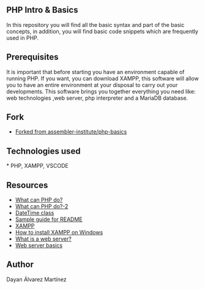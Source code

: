 ## PHP Intro & Basics

In this repository you will find all the basic syntax and part of the basic concepts, in addition, you will find basic code snippets which are frequently used in PHP.

## Prerequisites
It is important that before starting you have an environment capable of running PHP.
If you want, you can download XAMPP, this software will allow you to have an entire environment at your disposal to carry out your developments.
This software brings you together everything you need like: web technologies ,web server, php interpreter and a MariaDB database.


## Fork
- [Forked from assembler-institute/php-basics](https://github.com/assembler-institute/php-basics.git)



## Technologies used

\* PHP, XAMPP, VSCODE


## Resources

- [What can PHP do?](https://www.php.net/manual/es/intro-whatcando.php)
- [What can PHP do?-2](https://www.w3schools.com/php/default.asp)
- [DateTime class](https://www.youtube.com/watch?v=TP1jXmcrWIs)
- [Sample guide for README](https://gist.github.com/Villanuevand/6386899f70346d4580c723232524d35a)
- [XAMPP](https://www.apachefriends.org/es/index.html)
- [How to install XAMPP on Windows](https://www.youtube.com/watch?v=h6DEDm7C37A)
- [What is a web server?](https://www.youtube.com/watch?v=Yt1nesKi5Ec)
- [Web server basics](https://www.youtube.com/watch?v=3VqfpVKvlxQ)

## Author

Dayan Álvarez Martínez

